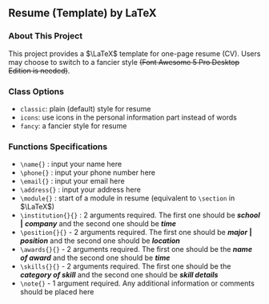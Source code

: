## Resume (Template) by LaTeX

### About This Project

This project provides a $\LaTeX$ template for one-page resume (CV). Users may choose to switch to a fancier style ~~(Font Awesome 5 Pro Desktop Edition is needed)~~.

### Class Options

- `classic`: plain (default) style for resume
- `icons`: use icons in the personal information part instead of words
- `fancy`: a fancier style for resume

### Functions Specifications

- `\name{}` : input your name here
- `\phone{}` : input your phone number here
- `\email{}` : input your email here
- `\address{}` : input your address here
- `\module{}` : start of a module in resume (equivalent to `\section` in $\LaTeX$)
- `\institution{}{}` : 2 arguments required. The first one should be **_school_** **|** **_company_** and the second one should be **_time_**
- `\position{}{}` - 2 arguments required. The first one should be **_major_** **|** **_position_** and the second one should be **_location_**
- `\awards{}{}` - 2 arguments required. The first one should be the **_name of award_** and the second one should be **_time_**
- `\skills{}{}` - 2 arguments required. The first one should be the **_category of skill_** and the second one should be **_skill details_**
- `\note{}` - 1 argument required. Any additional information or comments should be placed here
